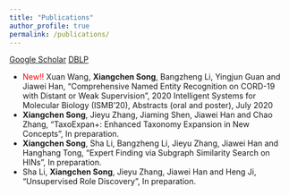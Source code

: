 ```yaml
---
title: "Publications"
author_profile: true
permalink: /publications/
---
```


[Google Scholar](https://https://scholar.google.com/citations?user=foR8BIoAAAAJ&hl=en)    [DBLP](https://dblp.uni-trier.de/pers/hd/s/Song:Xiangchen)
* <span style="color:red">New!!</span> Xuan Wang, **Xiangchen Song**, Bangzheng Li, Yingjun Guan and Jiawei Han, “Comprehensive Named Entity Recognition on CORD-19 with Distant or Weak Supervision”, 2020 Intelligent Systems for Molecular Biology (ISMB’20), Abstracts (oral and poster), July 2020
* **Xiangchen Song**, Jieyu Zhang, Jiaming Shen, Jiawei Han and Chao Zhang, “TaxoExpan+: Enhanced Taxonomy Expansion in New Concepts”, In preparation.
* **Xiangchen Song**, Sha Li, Bangzheng Li, Jieyu Zhang, Jiawei Han and Hanghang Tong, “Expert Finding via Subgraph Similarity Search on HINs”, In preparation.
* Sha Li, **Xiangchen Song**, Jieyu Zhang, Jiawei Han and Heng Ji, “Unsupervised Role Discovery”, In preparation.
